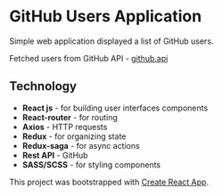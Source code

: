 # GitHub Users Application
Simple web application displayed a list of GitHub users. 

Fetched users from GitHub API - [github.api](https://developer.github.com/v3/)

## Technology
* **React js** - for building user interfaces components
* **React-router** - for routing
* **Axios** - HTTP requests
* **Redux** - for organizing state
* **Redux-saga** - for async actions
* **Rest API** - GitHub
* **SASS/SCSS** - for styling components


This project was bootstrapped with [Create React App](https://github.com/facebook/create-react-app).


